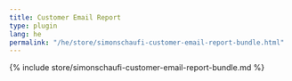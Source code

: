 ```yaml
---
title: Customer Email Report
type: plugin
lang: he
permalink: "/he/store/simonschaufi-customer-email-report-bundle.html"
---
```


{% include store/simonschaufi-customer-email-report-bundle.md %}
